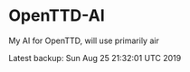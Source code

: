 # OpenTTD-AI
My AI for OpenTTD, will use primarily air

Latest backup: Sun Aug 25 21:32:01 UTC 2019

